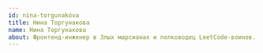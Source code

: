 ```yaml
---
id: nina-torgunakova
title: Нина Торгунакова
name: Нина Торгунакова
about: Фронтенд-инженер в Злых марсианах и полководец LeetCode-воинов. Любит искать преимущества в разных технологиях и рассказывать о сложных проблемах по-простому.
---
```


